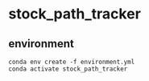 # stock_path_tracker

## environment

```
conda env create -f environment.yml
conda activate stock_path_tracker
```
